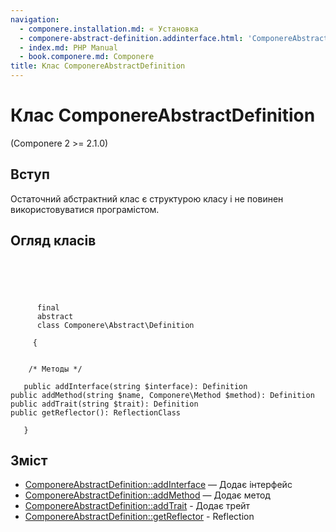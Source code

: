 ```yaml
---
navigation:
  - componere.installation.md: « Установка
  - componere-abstract-definition.addinterface.html: 'ComponereAbstractDefinition::addInterface »'
  - index.md: PHP Manual
  - book.componere.md: Componere
title: Клас ComponereAbstractDefinition
---
```

# Клас ComponereAbstractDefinition

(Componere 2 >= 2.1.0)

## Вступ

Остаточний абстрактний клас є структурою класу і не повинен використовуватися програмістом.

## Огляд класів

```classsynopsis


    
    
     
      final
      abstract
      class Componere\Abstract\Definition
     
     {
    

    /* Методы */
    
   public addInterface(string $interface): Definition
public addMethod(string $name, Componere\Method $method): Definition
public addTrait(string $trait): Definition
public getReflector(): ReflectionClass

   }
```

## Зміст

-   [ComponereAbstractDefinition::addInterface](componere-abstract-definition.addinterface.md) — Додає інтерфейс
-   [ComponereAbstractDefinition::addMethod](componere-abstract-definition.addmethod.md) — Додає метод
-   [ComponereAbstractDefinition::addTrait](componere-abstract-definition.addtrait.md) - Додає трейт
-   [ComponereAbstractDefinition::getReflector](componere-abstract-definition.getreflector.md) - Reflection
